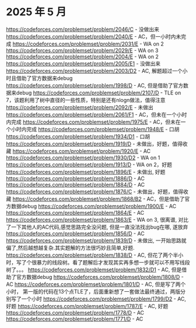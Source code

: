  # 2025 年 5 月

https://codeforces.com/problemset/problem/2046/C - 没做出来
https://codeforces.com/problemset/problem/2040/E - AC，但一小时内未完成
https://codeforces.com/problemset/problem/2031/E - WA on 2
https://codeforces.com/problemset/problem/2029/E - WA on 3
https://codeforces.com/problemset/problem/2004/E - WA on 2
https://codeforces.com/problemset/problem/2005/E1 - 没做出来
https://codeforces.com/problemset/problem/2003/D2 - AC, 解题超过一个小时且借助了官方数据来debug
https://codeforces.com/problemset/problem/1998/D - AC, 但是借助了官方数据来debug
https://codeforces.com/problemset/problem/2107/D - TLE on 7，该题利用了树中直径的一些性质，特别是还有nlogn做法，值得注意
https://codeforces.com/problemset/problem/2092/E - 未做出
https://codeforces.com/problemset/problem/2061/F1 - AC，但未在一个小时内完成
https://codeforces.com/problemset/problem/1975/E - AC，但未在一个小时内完成
https://codeforces.com/problemset/problem/1948/E - 口胡
https://codeforces.com/problemset/problem/1934/D1 - 口胡
https://codeforces.com/problemset/problem/1919/D - 未做出，好题，值得收藏
https://codeforces.com/problemset/problem/1920/E - AC
https://codeforces.com/problemset/problem/1930/D2 - WA on 1
https://codeforces.com/problemset/problem/1913/D - WA on 2，好题
https://codeforces.com/problemset/problem/1896/E - 未做出, 好题
https://codeforces.com/problemset/problem/1886/D - AC
https://codeforces.com/problemset/problem/1884/D - AC
https://codeforces.com/problemset/problem/1876/C - 未做出，好题，值得收藏
https://codeforces.com/problemset/problem/1868/B2 - AC，但是借助了官方数据debug
https://codeforces.com/problemset/problem/1900/E - AC
https://codeforces.com/problemset/problem/1864/E - AC
https://codeforces.com/problemset/problem/1863/E - WA on 3, 很离谱, 对比了一下其他人的AC代码,感觉思路完全没问题, 但是一直没法找出bug在哪, 遂放弃
https://codeforces.com/problemset/problem/1856/D - AC
https://codeforces.com/problemset/problem/1839/D - 未做出, 一开始思路就偏了,然后越想越复杂.其实题解的方法很巧妙且简单,好题.
https://codeforces.com/problemset/problem/1838/D - AC, 但花了两个半小时，写了个很暴力的线段树。看了题解后才发现其实再多想一步就可以不用写线段树了。。。
https://codeforces.com/problemset/problem/1832/D1 - AC, 但是借助了官方数据debug
https://codeforces.com/problemset/problem/1808/D - AC
https://codeforces.com/problemset/problem/1801/D - AC, 但是写了两个小时， 第一版的代码在13个点TLE了，后面重新想了一套做法最终通过，两版分别写了一个小时
https://codeforces.com/problemset/problem/1799/D2 - AC, 好题
https://codeforces.com/problemset/problem/1787/E - AC, 好题
https://codeforces.com/problemset/problem/1778/D - AC 
https://codeforces.com/problemset/problem/1771/D - AC







